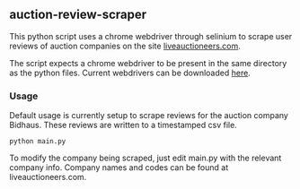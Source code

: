 ## auction-review-scraper

This python script uses a chrome webdriver through selinium to scrape user reviews of auction companies on the site [liveauctioneers.com](https://liveauctioneers.com).

The script expects a chrome webdriver to be present in the same directory as the python files. Current webdrivers can be downloaded [here](https://googlechromelabs.github.io/chrome-for-testing/).

### Usage

Default usage is currently setup to scrape reviews for the auction company Bidhaus. These reviews are written to a timestamped csv file.

`python main.py`

To modify the company being scraped, just edit main.py with the relevant company info. Company names and codes can be found at liveauctioneers.com.
